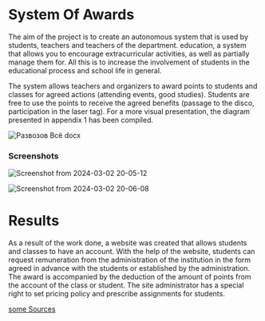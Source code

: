 # System Of Awards

The aim of the project is to create an autonomous system that is used by students, teachers and teachers of the department. education, a system that allows you to encourage extracurricular activities, as well as partially manage them for. All this is to increase the involvement of students in the educational process and school life in general.

The system allows teachers and organizers to award points to students and classes for agreed actions (attending events, good studies). Students are free to use the points to receive the agreed benefits (passage to the disco, participation in the laser tag).
For a more visual presentation, the diagram presented in appendix 1 has been compiled.

![Развозов Всё docx](https://github.com/just-a-pancil/soa/assets/42276706/e7277810-9da0-4c06-92ce-7f1d680ed591)

### Screenshots
![Screenshot from 2024-03-02 20-05-12](https://github.com/just-a-pancil/soa/assets/42276706/de7873d3-69fa-4985-a2d8-3cdc9bb8c0cc)

![Screenshot from 2024-03-02 20-06-08](https://github.com/just-a-pancil/soa/assets/42276706/ceceb64d-2b3b-43be-b38a-130cb35f8205)

# Results 
As a result of the work done, a website was created that allows students and classes to have an account. With the help of the website, students can request remuneration from the administration of the institution in the form agreed in advance with the students or established by the administration. The award is accompanied by the deduction of the amount of points from the account of the class or student. The site administrator has a special right to set pricing policy and prescribe assignments for students.

[some Sources]([url](https://docs.google.com/document/d/18YFokUoQcC9U9EcA-pOQTtKDIiVKERJk/edit)https://docs.google.com/document/d/18YFokUoQcC9U9EcA-pOQTtKDIiVKERJk/edit)
